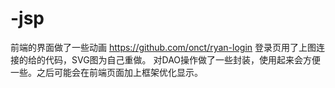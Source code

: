# -jsp
前端的界面做了一些动画
https://github.com/onct/ryan-login
登录页用了上图连接的给的代码，SVG图为自己重做。
对DAO操作做了一些封装，使用起来会方便一些。之后可能会在前端页面加上框架优化显示。
